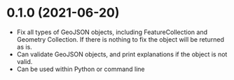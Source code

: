# 0.1.0 (2021-06-20)
- Fix all types of GeoJSON objects, including FeatureCollection and Geometry Collection. If there is nothing to fix the object will be returned as is. 
- Can validate GeoJSON objects, and print explanations if the object is not valid.
- Can be used within Python or command line
